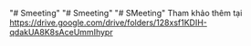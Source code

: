 "# Smeeting" 
"# Smeeting" 
"# SMeeting" 
Tham khảo thêm tại https://drive.google.com/drive/folders/128xsf1KDIH-qdakUA8K8sAceUmmIhypr
